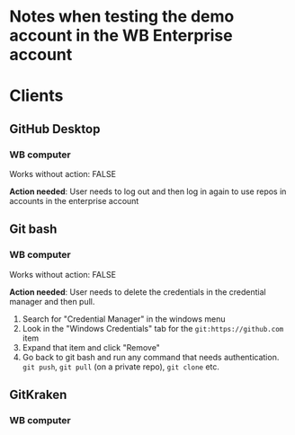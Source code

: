 # Notes when testing the demo account in the WB Enterprise account

# Clients

## GitHub Desktop

### WB computer

Works without action: FALSE

**Action needed**: User needs to log out and then log in again to use repos in accounts in the enterprise account


## Git bash

### WB computer

Works without action: FALSE

**Action needed**: User needs to delete the credentials in the credential manager and then pull.

1. Search for "Credential Manager" in the windows menu
2. Look in the "Windows Credentials" tab for the `git:https://github.com` item
3. Expand that item and click "Remove"
4. Go back to git bash and run any command that needs authentication. `git push`, `git pull` (on a private repo), `git clone` etc.

## GitKraken

### WB computer
